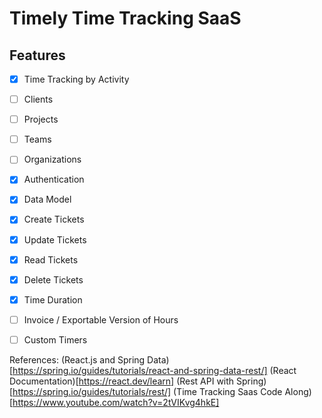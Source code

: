 # Timely Time Tracking SaaS

## Features
 - [X] Time Tracking by Activity
 - [ ] Clients
 - [ ] Projects
 - [ ] Teams
 - [ ] Organizations
 - [X] Authentication
 - [X] Data Model
 - [X] Create Tickets
 - [X] Update Tickets
 - [X] Read Tickets
 - [X] Delete Tickets 
 - [X] Time Duration
 - [ ] Invoice / Exportable Version of Hours
 - [ ] Custom Timers




References: 
(React.js and Spring Data)[https://spring.io/guides/tutorials/react-and-spring-data-rest/]
(React Documentation)[https://react.dev/learn]
(Rest API with Spring)[https://spring.io/guides/tutorials/rest/]
(Time Tracking Saas Code Along)[https://www.youtube.com/watch?v=2tVIKvg4hkE]
